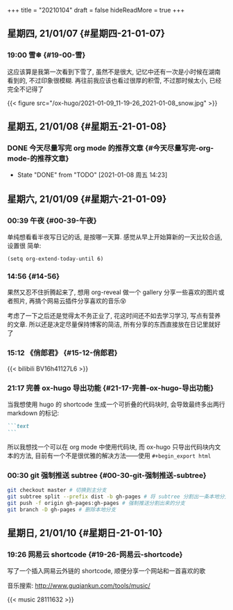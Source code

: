 +++
title = "20210104"
draft = false
hideReadMore = true
+++

<!--more-->


## 星期四, 21/01/07 {#星期四-21-01-07}


### 19:00 雪❄ {#19-00-雪}

这应该算是我第一次看到下雪了, 虽然不是很大, 记忆中还有一次是小时候在湖南看到的,
不过印象很模糊. 再往前我应该也看过很厚的积雪, 不过那时候太小, 已经完全不记得了

{{< figure src="/ox-hugo/2021-01-09_11-19-26_2021-01-08_snow.jpg" >}}


## 星期五, 21/01/08 {#星期五-21-01-08}


### <span class="org-todo done DONE">DONE</span> 今天尽量写完 org mode 的推荐文章 {#今天尽量写完-org-mode-的推荐文章}

-   State "DONE"       from "TODO"       <span class="timestamp-wrapper"><span class="timestamp">[2021-01-08 周五 14:23]</span></span>


## 星期六, 21/01/09 {#星期六-21-01-09}


### 00:39 午夜 {#00-39-午夜}

单纯想看看半夜写日记的话, 是按哪一天算. 感觉从早上开始算新的一天比较合适, 设置很
简单:

```emacs-lisp
(setq org-extend-today-until 6)
```


### 14:56 {#14-56}

果然又忍不住折腾起来了, 想用 org-reveal 做一个 gallery 分享一些喜欢的图片或者照片,
再搞个网易云插件分享喜欢的音乐😵

考虑了一下之后还是觉得太不务正业了, 花这时间还不如去学习学习, 写点有营养的文章.
所以还是决定尽量保持博客的简洁, 所有分享的东西直接放在日记里就好了


### 15:12 《俏郎君》 {#15-12-俏郎君}

{{< bilibili BV16h41127L6 >}}


### 21:17 完善 ox-hugo 导出功能 {#21-17-完善-ox-hugo-导出功能}

当我想使用 hugo 的 shortcode 生成一个可折叠的代码块时, 会导致最终多出两行
markdown 的标记:

````markdown
```text
```
````

所以我想找一个可以在 org mode 中使用代码块, 而 ox-hugo 只导出代码块内文本的方法,
目前有一个不是很优雅的解决方法——使用 `#+begin_export html`


### 00:30 git 强制推送 subtree {#00-30-git-强制推送-subtree}

````bash
git checkout master # 切换到主分支
git subtree split --prefix dist -b gh-pages # 将 subtree 分割出一条本地分支, 包含本地的修改记录
git push -f origin gh-pages:gh-pages # 强制推送分割出来的分支
git branch -D gh-pages # 删除本地分支
````


## 星期日, 21/01/10 {#星期日-21-01-10}


### 19:26 网易云 shortcode {#19-26-网易云-shortcode}

写了一个插入网易云外链的 shortcode, 顺便分享一个网站和一首喜欢的歌

音乐搜索: <http://www.guqiankun.com/tools/music/>

{{< music 28111632 >}}
